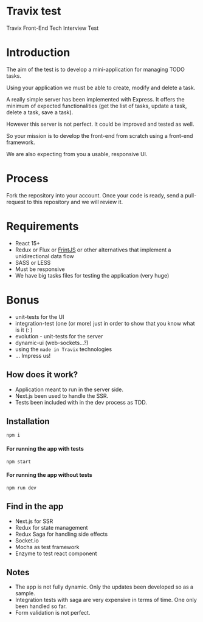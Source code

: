 # Travix test

Travix Front-End Tech Interview Test 

# Introduction

The aim of the test is to develop a mini-application for managing TODO tasks.

Using your application we must be able to create, modify and delete a task.

A really simple server has been implemented with Express. It offers the minimum of expected functionalities (get the list of tasks, update a task, delete a task, save a task).

However this server is not perfect. It could be improved and tested as well.

So your mission is to develop the front-end from scratch using a front-end framework.

We are also expecting from you a usable, responsive UI.

# Process

Fork the repository into your account. Once your code is ready, send a pull-request to this repository and we will review it.

# Requirements

* React 15+
* Redux or Flux or [FrintJS](https://frint.js.org) or other alternatives that implement a unidirectional data flow
* SASS or LESS
* Must be responsive
* We have big tasks files for testing the application (very huge)

# Bonus

* unit-tests for the UI 
* integration-test (one (or more) just in order to show that you know what is it (: )
* evolution - unit-tests for the server
* dynamic-ui (web-sockets...?)
* using the `made in Travix` technologies
* ... Impress us!

## How does it work?

* Application meant to run in the server side.
* Next.js been used to handle the SSR.
* Tests been included with in the dev process as TDD.

## Installation
    npm i
    
#### For running the app with tests
    npm start

#### For running the app without tests
    npm run dev
    
## Find in the app
* Next.js for SSR
* Redux for state management
* Redux Saga for handling side effects
* Socket.io
* Mocha as test framework
* Enzyme to test react component

## Notes
* The app is not fully dynamic. Only the updates been developed so as a sample.
* Integration tests with saga are very expensive in terms of time. One only been handled so far.
* Form validation is not perfect.
